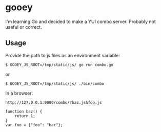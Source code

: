 gooey
=====

I'm learning Go and decided to make a YUI combo server. Probably not useful or correct.

Usage
-----

Provide the path to js files as an environment variable:

`$ GOOEY_JS_ROOT=/tmp/static/js/ go run combo.go`

or

`$ GOOEY_JS_ROOT=/tmp/static/js/ ./bin/combo`

In a browser:

`http://127.0.0.1:9000/combo/?baz.js&foo.js`

	function baz() {
		return 1;
	}
	var foo = {"foo": "bar"};
